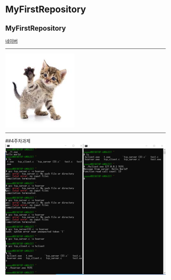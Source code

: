 # MyFirstRepository
## MyFirstRepository

[네이버](https://naver.com)


    
***
<img width="" height="" src="./png/수업용사진.jfif"></img>
***

##4주차과제
<img width="" height="" src="./png/IT 융합기술 4주차.png"></img>
